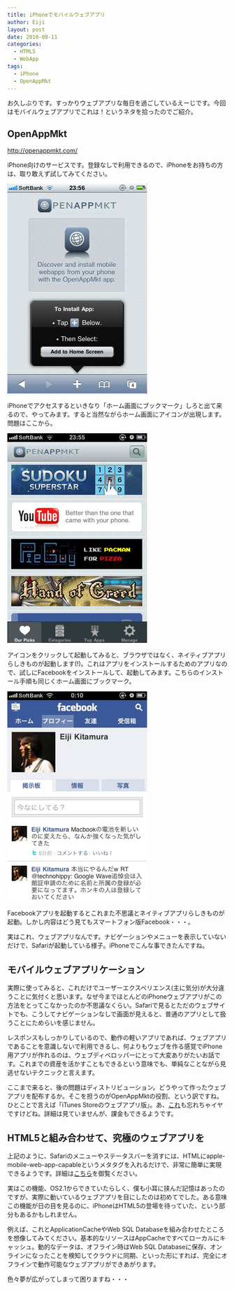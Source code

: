 ```yaml
---
title: iPhoneでモバイルウェブアプリ
author: Eiji
layout: post
date: 2010-08-11
categories:
  - HTML5
  - WebApp
tags:
  - iPhone
  - OpenAppMkt
---
```

お久しぶりです。すっかりウェブアプリな毎日を過ごしているえーじです。今回はモバイルウェブアプリでこれは！というネタを拾ったのでご紹介。

## OpenAppMkt

<a href="http://openappmkt.com/" target="_blank">http://openappmkt.com/</a>

iPhone向けのサービスです。登録なしで利用できるので、iPhoneをお持ちの方は、取り敢えず試してみてください。

[<img class="alignnone size-full wp-image-711" title="openappmkt_bookmark" src="/images/2010/08/10-23-57-28.jpg" alt="" width="320" height="480" />][1]

iPhoneでアクセスするといきなり「ホーム画面にブックマーク」しろと出て来るので、やってみます。すると当然ながらホーム画面にアイコンが出現します。問題はここから。

[<img class="alignnone size-full wp-image-710" title="openappmkt_top" src="/images/2010/08/10-23-57-15.jpg" alt="" width="320" height="480" />][2]

アイコンをクリックして起動してみると、ブラウザではなく、ネイティブアプリらしきものが起動します(!)。これはアプリをインストールするためのアプリなので、試しにFacebookをインストールして、起動してみます。こちらのインストール手順も同じくホーム画面にブックマーク。

[<img title="openappmkt_facebook" src="/images/2010/08/11-0-10-35.jpg" alt="" width="320" height="480" />][3]

Facebookアプリを起動するとこれまた不思議とネイティブアプリらしきものが起動。しかし内容はどう見てもスマートフォン版Facebook・・・。

実はこれ、ウェブアプリなんです。ナビゲーションやメニューを表示していないだけで、Safariが起動している様子。iPhoneでこんな事できたんですね。

## モバイルウェブアプリケーション

実際に使ってみると、これだけでユーザーエクスペリエンス(主に気分)が大分違うことに気付くと思います。なぜ今までほとんどのiPhoneウェブアプリがこの方法をとってこなかったのか不思議なくらい。Safariで見るとただのウェブサイトでも、こうしてナビゲーションなしで画面が見えると、普通のアプリとして扱うことにためらいを感じません。

レスポンスもしっかりしているので、動作の軽いアプリであれば、ウェブアプリであることを意識しないで利用できるし、何よりもウェブを作る感覚でiPhone用アプリが作れるのは、ウェブディベロッパーにとって大変ありがたいお話です。これまでの資産を活かすこともできるという意味でも、単純なことながら見逃せないテクニックと言えます。

ここまで来ると、後の問題はディストリビューション。どうやって作ったウェブアプリを配布するか。そこを担うのがOpenAppMktの役割、という訳ですね。ひとことで言えば「iTunes Storeのウェブアプリ版」。あ、<a href="http://www.apple.com/webapps/" target="_blank">これ</a>も忘れちゃイヤですけどね。詳細は見ていませんが、課金もできるようです。

## HTML5と組み合わせて、究極のウェブアプリを

上記のように、Safariのメニューやステータスバーを消すには、HTMLにapple-mobile-web-app-capableというメタタグを入れるだけで、非常に簡単に実現できるようです。詳細は<a href="http://developer.apple.com/safari/library/documentation/appleapplications/reference/safarihtmlref/articles/metatags.html" target="_blank">こちら</a>を御覧ください。

実はこの機能、OS2.1からできていたらしく、僕も小耳に挟んだ記憶はあったのですが、実際に動いているウェブアプリを目にしたのは初めてでした。ある意味この機能が日の目を見るのに、iPhoneはHTML5の登場を待っていた、という部分もあるかもしれません。

例えば、これとApplicationCacheやWeb SQL Databaseを組み合わせたところを想像してみてください。基本的なリソースはAppCacheですべてローカルにキャッシュ。動的なデータは、オフライン時はWeb SQL Databaseに保存、オンラインになったことを検知してクラウドに同期、といった形にすれば、完全にオフラインで動作可能なウェブアプリができあがります。

色々夢が広がってしまって困りますね・・・

 [1]: /images/2010/08/10-23-57-28.jpg
 [2]: /images/2010/08/10-23-57-15.jpg
 [3]: /images/2010/08/11-0-10-35.jpg